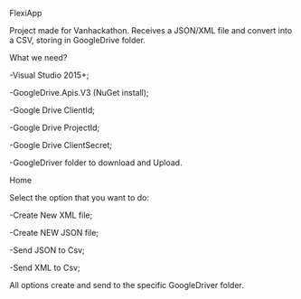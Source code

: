 FlexiApp

Project made for Vanhackathon. Receives a JSON/XML file and convert into a CSV, storing in GoogleDrive folder.


What we need?

-Visual Studio 2015+;

-GoogleDrive.Apis.V3 (NuGet install);

-Google Drive ClientId;

-Google Drive ProjectId;

-Google Drive ClientSecret;

-GoogleDriver folder to download and Upload.



Home


Select the option that you want to do:

-Create New XML file;

-Create NEW JSON file;

-Send JSON to Csv;

-Send XML to Csv;



All options create and send to the specific GoogleDriver folder.
